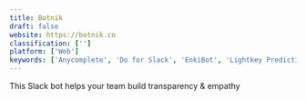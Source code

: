 ```yaml
---
title: Botnik
draft: false 
website: https://botnik.co
classification: ['']
platform: ['Web']
keywords: ['Anycomplete', 'Do for Slack', 'EnkiBot', 'Lightkey Predictive Typing for Windows', 'MeetFox', 'Meetingbird', 'Meetingbird for Gmail', 'Navigator', 'Nestor', 'SlackBotList', 'Standup Bot', 'Suttna', 'Swiftkey', 'Tatsu', 'TypingDNA Authenticator', 'Up Next', 'Worklife Slackbot', 'acrossio']
---
```

This Slack bot helps your team build transparency & empathy